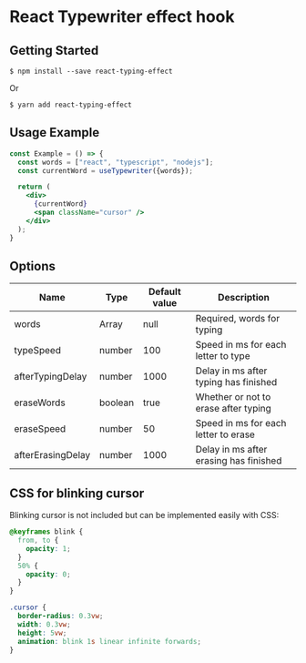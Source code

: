 # React Typewriter effect hook

## Getting Started

  `$ npm install --save react-typing-effect`  
  
  Or
  
  `$ yarn add react-typing-effect`  
  
## Usage Example

```jsx
const Example = () => {
  const words = ["react", "typescript", "nodejs"];
  const currentWord = useTypewriter({words});

  return (
    <div>
      {currentWord}
      <span className="cursor" />
    </div>
  );
}
```  
  
## Options

| Name | Type | Default value | Description |
| --- | --- | --- | --- |
| words | Array | null | Required, words for typing |
| typeSpeed | number | 100 | Speed in ms for each letter to type |
| afterTypingDelay | number | 1000 | Delay in ms after typing has finished |
| eraseWords | boolean | true | Whether or not to erase after typing |
| eraseSpeed |number | 50 | Speed in ms for each letter to erase |
| afterErasingDelay | number | 1000 | Delay in ms after erasing has finished |

## CSS for blinking cursor

Blinking cursor is not included but can be implemented easily with CSS:  

```css
@keyframes blink {
  from, to {
    opacity: 1;
  }
  50% {
    opacity: 0;
  }
}

.cursor {
  border-radius: 0.3vw;
  width: 0.3vw;
  height: 5vw;
  animation: blink 1s linear infinite forwards;
}
```

